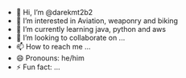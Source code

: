 - 👋 Hi, I’m @darekmt2b2
- 👀 I’m interested in Aviation, weaponry and biking
- 🌱 I’m currently learning java, python and aws
- 💞️ I’m looking to collaborate on ...
- 📫 How to reach me ...
- 😄 Pronouns: he/him
- ⚡ Fun fact: ...

<!---
darekmt2b2/darekmt2b2 is a ✨ special ✨ repository because its `README.md` (this file) appears on your GitHub profile.
You can click the Preview link to take a look at your changes.
--->
